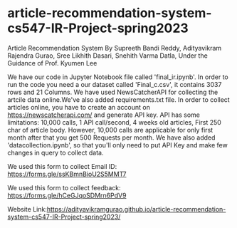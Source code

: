 # article-recommendation-system-cs547-IR-Project-spring2023

Article Recommendation System
By
Supreeth Bandi Reddy,
Adityavikram Rajendra Gurao,
Sree Likhith Dasari,
Snehith Varma Datla,
Under the Guidance of Prof. Kyumen Lee

We have our code in Jupyter Notebook file called 'final_ir.ipynb'. In order to run the code you need a our dataset called 'Final_c.csv', it contains 3037 rows and 21 Columns. We have used NewsCatcherAPI for collecting the artcile data online.We've also added requirements.txt file. In order to collect articles online, you have to create an account on https://newscatcherapi.com/ and generate API key. API has some limitations: 10,000 calls, 1 API call/second, 4 weeks old articles, First 250 char of article body.
However, 10,000 calls are applicable for only first month after that you get 500 Requests per month.
We have also added 'datacollection.ipynb', so that you'll only need to put API Key and make few changes in query to collect data.

We used this form to collect Email ID:
https://forms.gle/ssKBmnBioU2S5MMT7

We used this form to collect feedback:
https://forms.gle/hCeGJqoSDMrn6PdV9


Website Link:https://adityavikramgurao.github.io/article-recommendation-system-cs547-IR-Project-spring2023/
